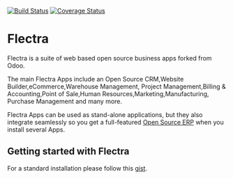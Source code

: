
[![Build Status](https://travis-ci.org/flectrahq/flectra.svg?branch=master)](https://travis-ci.org/flectrahq/flectra)
[![Coverage Status](https://coveralls.io/repos/github/flectrahq/flectra/badge.svg?branch=master)](https://coveralls.io/github/flectrahq/flectra?branch=master)

Flectra
=======

Flectra is a suite of web based open source business apps forked from Odoo. 

The main Flectra Apps include an Open Source CRM,Website Builder,eCommerce,Warehouse Management,
Project Management,Billing &amp; Accounting,Point of Sale,Human Resources,Marketing,Manufacturing,
Purchase Management and many more.

Flectra Apps can be used as stand-alone applications, but they also integrate seamlessly so you get
a full-featured <a href="https://flectrahq.com">Open Source ERP</a> when you install several Apps.


Getting started with Flectra
----------------------------
For a standard installation please follow this <a href="https://gist.github.com/flectrahqadmin/d4c827577b3251a9505d3b697b1068be">gist</a>.
